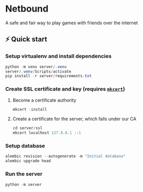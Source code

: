 # Netbound
A safe and fair way to play games with friends over the internet

## ⚡ Quick start

### Setup virtualenv and install dependencies
```powershell
python -m venv server/.venv
server/.venv/Scripts/activate
pip install -r server/requirements.txt
```


### Create SSL certificate and key (requires [`mkcert`](https://github.com/FiloSottile/mkcert))
1. Become a certificate authority
    ```powershell
    mkcert -install
    ```

2. Create a certificate for the server, which falls under our CA
    ```powershell
    cd server/ssl
    mkcert localhost 127.0.0.1 ::1
    ```

### Setup database
```powershell
alembic revision --autogenerate -m "Initial database"
alembic upgrade head
```

### Run the server
```powershell
python -m server
```